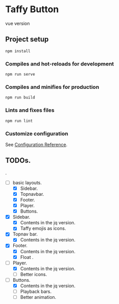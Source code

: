 # Taffy Button
vue version
## Project setup
```
npm install
```

### Compiles and hot-reloads for development
```
npm run serve
```

### Compiles and minifies for production
```
npm run build
```

### Lints and fixes files
```
npm run lint
```

### Customize configuration
See [Configuration Reference](https://cli.vuejs.org/config/).

## TODOs.
.
- [ ] basic layouts.
  - [x] Sidebar.
  - [x] Topnavbar.
  - [x] Footer.
  - [x] Player.
  - [x] Buttons.
- [x] Sidebar.
  - [x] Contents in the jq version.
  - [x] Taffy emojis as icons.
- [x] Topnav bar.
  - [x] Contents in the jq version.
- [x] Footer.
  - [x] Contents in the jq version.
  - [x] Float .
- [ ] Player.
  - [x] Contents in the jq version.
  - [ ] Better icons.
- [ ] Buttons.
  - [x] Contents in the jq version.
  - [ ] Playback bars.
  - [ ] Better animation.